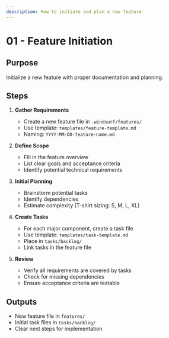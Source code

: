 ```yaml
---
description: How to initiate and plan a new feature
---
```

# 01 - Feature Initiation

## Purpose
Initialize a new feature with proper documentation and planning.

## Steps

1. **Gather Requirements**
   - Create a new feature file in `.windsurf/features/`
   - Use template: `templates/feature-template.md`
   - Naming: `YYYY-MM-DD-feature-name.md`

2. **Define Scope**
   - Fill in the feature overview
   - List clear goals and acceptance criteria
   - Identify potential technical requirements

3. **Initial Planning**
   - Brainstorm potential tasks
   - Identify dependencies
   - Estimate complexity (T-shirt sizing: S, M, L, XL)

4. **Create Tasks**
   - For each major component, create a task file
   - Use template: `templates/task-template.md`
   - Place in `tasks/backlog/`
   - Link tasks in the feature file

5. **Review**
   - Verify all requirements are covered by tasks
   - Check for missing dependencies
   - Ensure acceptance criteria are testable

## Outputs
- New feature file in `features/`
- Initial task files in `tasks/backlog/`
- Clear next steps for implementation
